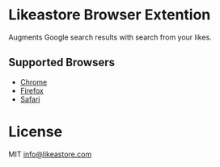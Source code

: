 # Likeastore Browser Extention

Augments Google search results with search from your likes.

## Supported Browsers

* [Chrome](https://chrome.google.com/webstore/detail/likeastore/einhadilfmpdfmmjnnppomcccmlohjad)
* [Firefox](https://addons.mozilla.org/en-US/firefox/addon/likeastore-social-bookmarking-/)
* [Safari](http://addons.likeastore.com/files/safari/likeastore.safariextz)

# License

MIT info@likeastore.com